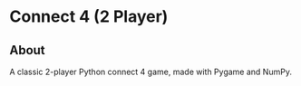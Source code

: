 # Connect 4 (2 Player)

## About

A classic 2-player Python connect 4 game, made with Pygame and NumPy.
